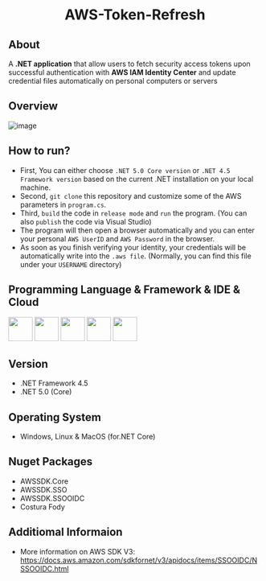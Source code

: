 <h1 align="center">AWS-Token-Refresh</h1> 



## About

A **.NET application** that allow users to fetch security access tokens upon successful authentication with **AWS IAM Identity Center** and update credential files automatically on personal computers or servers

## Overview
![image](https://user-images.githubusercontent.com/65143821/232868182-62605013-a8f1-4dce-85da-d51b913cb7fa.png)

## How to run?


- First, You can either choose `.NET 5.0 Core version` or `.NET 4.5 Framework version` based on the current .NET installation on your local machine.
- Second, `git clone` this repository and customize some of the AWS parameters in `program.cs`.
- Third, `build` the code in `release mode` and `run` the program. (You can also `publish` the code via Visual Studio)
- The program will then open a browser automatically and you can enter your personal `AWS UserID` and `AWS Password` in the browser. 
- As soon as you finish verifying your identity, your credentials will be automatically write into the `.aws file`. (Normally, you can find this file under your `USERNAME` directory)

## Programming Language & Framework & IDE & Cloud

<img src="https://cdn.jsdelivr.net/gh/devicons/devicon/icons/csharp/csharp-original.svg" width=48px height=48px/> <img src="https://cdn.jsdelivr.net/gh/devicons/devicon/icons/dot-net/dot-net-plain-wordmark.svg" width=48px height=48px/> <img src="https://cdn.jsdelivr.net/gh/devicons/devicon/icons/dotnetcore/dotnetcore-original.svg" width=48px height=48px/>  <img src="https://cdn.jsdelivr.net/gh/devicons/devicon/icons/visualstudio/visualstudio-plain.svg" width=48px height=48px/>  <img src="https://user-images.githubusercontent.com/65143821/143433804-723b67d0-54b9-45eb-b7b4-8fedb454bc4b.png" width=48px height=48px/>

## Version
- .NET Framework 4.5
- .NET 5.0 (Core)

## Operating System
- Windows, Linux & MacOS (for.NET Core)

## Nuget Packages

- AWSSDK.Core
- AWSSDK.SSO
- AWSSDK.SSOOIDC
- Costura Fody

## Additiomal Informaion
- More information on AWS SDK V3: https://docs.aws.amazon.com/sdkfornet/v3/apidocs/items/SSOOIDC/NSSOOIDC.html
